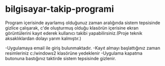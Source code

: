 # bilgisayar-takip-programi
Program içerisinde ayarlamış olduğunuz zaman aralığında sistem tepsisinde gizlice çalışarak, c'de oluşturmuş olduğu klasörün içerisine ekran görüntülerini kayıt ederek kullanıcı takibi yapabilirsiniz.(Proje teknik aksaklıklardan dolayı yarım kalmıştır.)

-Uygulamaya email ile giriş bulunmaktadır.
-Kayıt almayı başlattığınız zaman resimleriniz c:/windows2 klasörüne yedeklenir
-Uygulama kapatma butonuna bastığınız taktirde sistem tepsisinde gizlenir.
